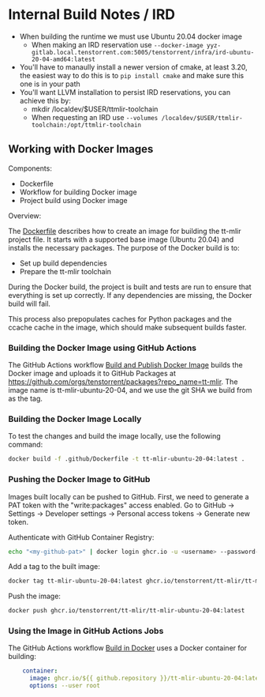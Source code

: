 # Internal Build Notes / IRD

- When building the runtime we must use Ubuntu 20.04 docker image
  - When making an IRD reservation use `--docker-image
    yyz-gitlab.local.tenstorrent.com:5005/tenstorrent/infra/ird-ubuntu-20-04-amd64:latest`
- You'll have to manaully install a newer version of cmake, at least 3.20, the easiest way to do this is to `pip install cmake` and make sure this one is in your path
- You'll want LLVM installation to persist IRD reservations, you can achieve this by:
  - mkdir /localdev/$USER/ttmlir-toolchain
  - When requesting an IRD use `--volumes /localdev/$USER/ttmlir-toolchain:/opt/ttmlir-toolchain`

## Working with Docker Images

Components:
  - Dockerfile
  - Workflow for building Docker image
  - Project build using Docker image

Overview:

The [Dockerfile](.github/Dockerfile) describes how to create an image for building the tt-mlir project file. It starts with a supported base image (Ubuntu 20.04) and installs the necessary packages. The purpose of the Docker build is to:

  - Set up build dependencies
  - Prepare the tt-mlir toolchain

During the Docker build, the project is built and tests are run to ensure that everything is set up correctly. If any dependencies are missing, the Docker build will fail.

This process also prepopulates caches for Python packages and the ccache cache in the image, which should make subsequent builds faster.

### Building the Docker Image using GitHub Actions

The GitHub Actions workflow [Build and Publish Docker Image](.github/workflows/build-image.yml) builds the Docker image and uploads it to GitHub Packages at https://github.com/orgs/tenstorrent/packages?repo_name=tt-mlir. The image name is tt-mlir-ubuntu-20-04, and we use the git SHA we build from as the tag.

### Building the Docker Image Locally

To test the changes and build the image locally, use the following command:
```bash
docker build -f .github/Dockerfile -t tt-mlir-ubuntu-20-04:latest .
```

### Pushing the Docker Image to GitHub

Images built locally can be pushed to GitHub. First, we need to generate a PAT token with the "write:packages" access enabled. Go to GitHub -> Settings -> Developer settings -> Personal access tokens -> Generate new token.

Authenticate with GitHub Container Registry:
```bash
echo "<my-github-pat>" | docker login ghcr.io -u <username> --password-stdin
```

Add a tag to the built image:
```bash
docker tag tt-mlir-ubuntu-20-04:latest ghcr.io/tenstorrent/tt-mlir/tt-mlir-ubuntu-20-04:latest
```

Push the image:
```bash
docker push ghcr.io/tenstorrent/tt-mlir/tt-mlir-ubuntu-20-04:latest
```

### Using the Image in GitHub Actions Jobs

The GitHub Actions workflow [Build in Docker](.github/workflows/docker-build.yml) uses a Docker container for building:
```yaml
    container:
      image: ghcr.io/${{ github.repository }}/tt-mlir-ubuntu-20-04:latest
      options: --user root
```
